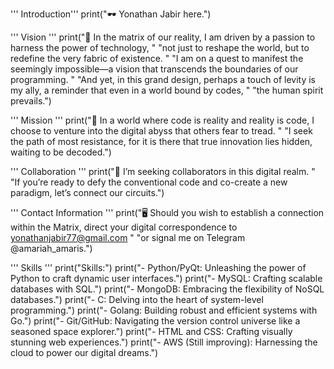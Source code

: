 ''' Introduction'''
print("🕶️ Yonathan Jabir here.")

''' Vision '''
print("👀 In the matrix of our reality, I am driven by a passion to harness the power of technology, "
      "not just to reshape the world, but to redefine the very fabric of existence. "
      "I am on a quest to manifest the seemingly impossible—a vision that transcends the boundaries of our programming. "
      "And yet, in this grand design, perhaps a touch of levity is my ally, a reminder that even in a world bound by codes, "
      "the human spirit prevails.")

''' Mission '''
print("💊 In a world where code is reality and reality is code, I choose to venture into the digital abyss that others fear to tread. "
      "I seek the path of most resistance, for it is there that true innovation lies hidden, waiting to be decoded.")

''' Collaboration '''
print("💾 I’m seeking collaborators in this digital realm. "
      "If you’re ready to defy the conventional code and co-create a new paradigm, let’s connect our circuits.")

''' Contact Information '''
print("🖥️ Should you wish to establish a connection within the Matrix, direct your digital correspondence to yonathanjabir77@gmail.com "
      "or signal me on Telegram @amariah_amaris.")

''' Skills '''
print("Skills:")
print("- Python/PyQt: Unleashing the power of Python to craft dynamic user interfaces.")
print("- MySQL: Crafting scalable databases with SQL.")
print("- MongoDB: Embracing the flexibility of NoSQL databases.")
print("- C: Delving into the heart of system-level programming.")
print("- Golang: Building robust and efficient systems with Go.")
print("- Git/GitHub: Navigating the version control universe like a seasoned space explorer.")
print("- HTML and CSS: Crafting visually stunning web experiences.")
print("- AWS (Still improving): Harnessing the cloud to power our digital dreams.")

<!---
yonathanjj/yonathanjj is a ✨ special ✨ repository because its `README.md` (this file) appears on your GitHub profile.
You can click the Preview link to take a look at your changes.
--->
